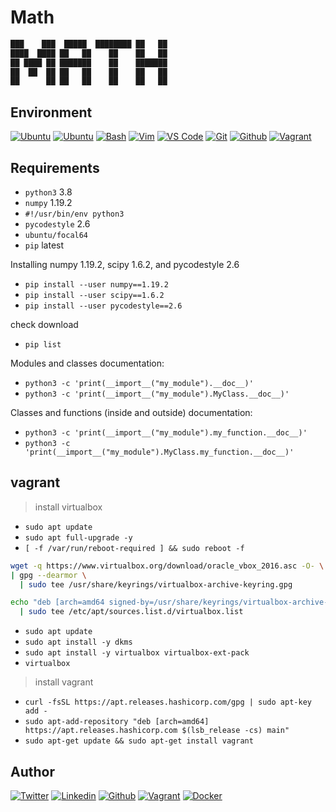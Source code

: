 # Math

```bash
███    ███  █████  ████████ ██   ██ 
████  ████ ██   ██    ██    ██   ██ 
██ ████ ██ ███████    ██    ███████ 
██  ██  ██ ██   ██    ██    ██   ██ 
██      ██ ██   ██    ██    ██   ██ 
```

## Environment

[![Ubuntu](https://img.shields.io/static/v1?label=&message=Ubuntu&color=E95420&logo=Ubuntu&logoColor=E95420&labelColor=2F333A)](https://ubuntu.com/)<!-- ubuntu -->
[![Ubuntu](https://img.shields.io/static/v1?label=&message=Kali%20Linux&color=557C94&logo=Kali%20Linux&logoColor=557C94&labelColor=2F333A)](https://www.kali.org/)<!-- kali linux -->
[![Bash](https://img.shields.io/static/v1?label=&message=GNU%20Bash&color=4EAA25&logo=GNU%20Bash&logoColor=4EAA25&labelColor=2F333A)](https://www.gnu.org/software/bash/)<!-- bash -->
[![Vim](https://img.shields.io/static/v1?label=&message=Vim&color=019733&logo=Vim&logoColor=019733&labelColor=2F333A)](https://www.vim.org/)<!-- vim -->
[![VS Code](https://img.shields.io/static/v1?label=&message=Visual%20Studio%20Code&color=007ACC&logo=Visual%20Studio%20Code&logoColor=007ACC&labelColor=2F333A)](https://code.visualstudio.com/)<!-- vs code -->
[![Git](https://img.shields.io/static/v1?label=&message=Git&color=F05032&logo=Git&logoColor=F05032&labelColor=2F333A)](https://git-scm.com/)<!-- git -->
[![Github](https://img.shields.io/static/v1?label=&message=GitHub&color=181717&logo=GitHub&logoColor=f2f2f2&labelColor=2F333A)](https://github.com)<!-- github -->
[![Vagrant](https://img.shields.io/static/v1?label=&message=Vagrant&color=1868F2&logo=vagrant&labelColor=2F333A)](https://app.vagrantup.com/)<!-- vagrant -->

## Requirements

- `python3` 3.8
- `numpy` 1.19.2
- `#!/usr/bin/env python3`
- `pycodestyle` 2.6
- `ubuntu/focal64`
- `pip` latest

Installing numpy 1.19.2, scipy 1.6.2, and pycodestyle 2.6

- `pip install --user numpy==1.19.2`
- `pip install --user scipy==1.6.2`
- `pip install --user pycodestyle==2.6`

check download

- `pip list`

Modules and classes documentation:

- `python3 -c 'print(__import__("my_module").__doc__)'`
- `python3 -c 'print(__import__("my_module").MyClass.__doc__)'`

Classes and functions (inside and outside) documentation:

- `python3 -c 'print(__import__("my_module").my_function.__doc__)'`
- `python3 -c 'print(__import__("my_module").MyClass.my_function.__doc__)'`

## vagrant

> install virtualbox
- `sudo apt update`
- `sudo apt full-upgrade -y`
- `[ -f /var/run/reboot-required ] && sudo reboot -f`

```bash
wget -q https://www.virtualbox.org/download/oracle_vbox_2016.asc -O- \
| gpg --dearmor \
  | sudo tee /usr/share/keyrings/virtualbox-archive-keyring.gpg
```

```bash
echo "deb [arch=amd64 signed-by=/usr/share/keyrings/virtualbox-archive-keyring.gpg] http://download.virtualbox.org/virtualbox/debian buster contrib" \
  | sudo tee /etc/apt/sources.list.d/virtualbox.list
```

- `sudo apt update`
- `sudo apt install -y dkms`
- `sudo apt install -y virtualbox virtualbox-ext-pack`
- `virtualbox`

> install vagrant
- `curl -fsSL https://apt.releases.hashicorp.com/gpg | sudo apt-key add -`
- `sudo apt-add-repository "deb [arch=amd64] https://apt.releases.hashicorp.com $(lsb_release -cs) main"`
- `sudo apt-get update && sudo apt-get install vagrant`

## Author
<!-- twitter -->
[![Twitter](https://img.shields.io/twitter/follow/ralex_uy?style=social)](https://twitter.com/ralex_uy) <!-- linkedin --> [![Linkedin](https://img.shields.io/badge/LinkedIn-+26K-blue?style=social&logo=linkedin)](https://www.linkedin.com/in/ronald-rivero/) <!-- github --> [![Github](https://img.shields.io/github/followers/ralexrivero?style=social)](https://github.com/ralexrivero/) <!-- vagrant --> [![Vagrant](https://img.shields.io/static/v1?label=&message=Vagrant%20Profile&color=1868F2&logo=vagrant&labelColor=2F333A)](https://app.vagrantup.com/ralexrivero) <!-- docker --> [![Docker](https://img.shields.io/static/v1?label=&message=Docker%20Profile&color=2496ED&logo=Docker&labelColor=2F333A)](https://hub.docker.com/u/ralexrivero)
